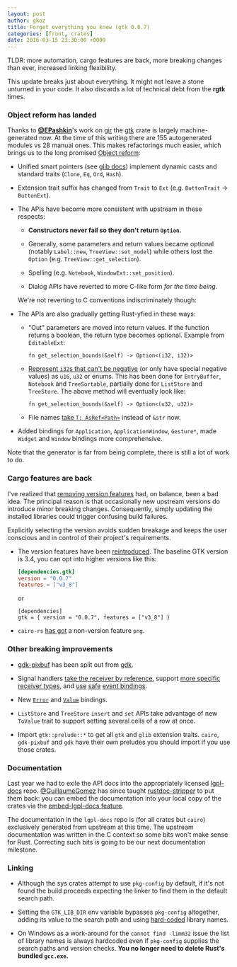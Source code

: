 ```yaml
---
layout: post
author: gkoz
title: Forget everything you knew (gtk 0.0.7)
categories: [front, crates]
date: 2016-03-15 23:30:00 +0000
---
```


TLDR: more automation, cargo features are back, more breaking changes than ever,
increased linking flexibility.

This update breaks just about everything. It might not leave a stone unturned in
your code. It also discards a lot of technical debt from the **rgtk** times.

### Object reform has landed

Thanks to **[@EPashkin]**'s work on [gir] the [gtk] crate is largely
machine-generated now. At the time of this writing there are 155 autogenerated
modules vs 28 manual ones. This makes refactorings much easier, which brings us
to the long promised [Object reform][gtk221]:

* Unified smart pointers (see [glib docs][glib-objects]) implement dynamic casts
  and standard traits (`Clone`, `Eq`, `Ord`, `Hash`).

* Extension trait suffix has changed from `Trait` to `Ext` (e.g. `ButtonTrait`
  -> `ButtonExt`).

* The APIs have become more consistent with upstream in these respects:

  - **Constructors never fail so they don't return `Option`.**

  - Generally, some parameters and return values became optional (notably
    `Label::new`, `TreeView::set_model`) while others lost the `Option` (e.g.
    `TreeView::get_selection`).

  - Spelling (e.g. `Notebook`, `WindowExt::set_position`).

  - Dialog APIs have reverted to more C-like form *for the time being*.

  We're not reverting to C conventions indiscriminately though:

* The APIs are also gradually getting Rust-yfied in these ways:

  - "Out" parameters are moved into return values. If the function returns a
    boolean, the return type becomes optional. Example from `EditableExt`:

    `fn get_selection_bounds(&self) -> Option<(i32, i32)>`

  - [Represent `i32`s that can't be negative][gtk246] (or only have special
    negative values) as `u16`, `u32` or enums. This has been done for
    `EntryBuffer`, `Notebook` and `TreeSortable`, partially done for `ListStore`
    and `TreeStore`. The above method will eventually look like:

    `fn get_selection_bounds(&self) -> Option<(u32, u32)>`

  - File names [take `T: AsRef<Path>`][gtk236] instead of `&str` now.

* Added bindings for `Application`, `ApplicationWindow`, `Gesture*`, made
  `Widget` and `Window` bindings more comprehensive.

Note that the generator is far from being complete, there is still a lot of work
to do.

### Cargo features are back

I've realized that [removing version features][no-features-post] had, on
balance, been a bad idea. The principal reason is that occasionally new
upstream versions do introduce minor breaking changes. Consequently, simply
updating the installed libraries could trigger confusing build failures.

Explicitly selecting the version avoids sudden breakage and keeps the user
conscious and in control of their project's requirements.

*   The version features have been [reintroduced][gtk248]. The baseline GTK version
    is 3.4, you can opt into higher versions like this:

    ~~~toml
    [dependencies.gtk]
    version = "0.0.7"
    features = ["v3_8"]
    ~~~

    or

    ~~~
    [dependencies]
    gtk = { version = "0.0.7", features = ["v3_8"] }
    ~~~

* `cairo-rs` [has got][cairo60] a non-version feature `png`.

### Other breaking improvements

* [gdk-pixbuf] has been split out from [gdk].

* Signal handlers [take the receiver by reference][gtk226-1], support [more
  specific receiver types][gtk226-2], and [use][gtk244] [safe][gdk95] [event
  bindings][gdk107].

* New [`Error`] and [`Value`] bindings.

* `ListStore` and `TreeStore` `insert` and `set` APIs take advantage of new
  `ToValue` trait to support setting several cells of a row at once.

* Import `gtk::prelude::*` to get all `gtk` and `glib` extension traits.
  `cairo`, `gdk-pixbuf` and `gdk` have their own preludes you should import if
  you use those crates.

### Documentation

Last year we had to exile the API docs into the appropriately licensed
[lgpl-docs] repo. [@GuillaumeGomez] has since taught [rustdoc-stripper] to put
them back: you can embed the documentation into your local copy of the crates
via the [embed-lgpl-docs feature][gtk245].

The documentation in the `lgpl-docs` repo is (for all crates but `cairo`)
exclusively generated from upstream at this time. The upstream documentation was
written in the C context so some bits won't make sense for Rust. Correcting such
bits is going to be our next documentation milestone.

### Linking

* Although the sys crates attempt to use `pkg-config` by default, if it's not
  found the build proceeds expecting the linker to find them in the default
  search path.

* Setting the `GTK_LIB_DIR` env variable bypasses `pkg-config` altogether,
  adding its value to the search path and using [hard-coded][gtk-sys-libs]
  library names.

* On Windows as a work-around for the `cannot find -limm32` issue the list of
  library names is always hardcoded even if `pkg-config` supplies the search
  paths and version checks. **You no longer need to delete Rust's bundled
  `gcc.exe`.**

[`Error`]: /docs/glib/error/struct.Error.html
[`Value`]: /docs/glib/value/index.html
[@EPashkin]: https://github.com/EPashkin
[@GuillaumeGomez]: https://github.com/GuillaumeGomez
[cairo60]: https://github.com/gtk-rs/cairo/pull/60
[gdk]: /docs/gdk/index.html
[gdk-pixbuf]: /docs/gdk_pixbuf/index.html
[gdk95]: https://github.com/gtk-rs/gdk/pull/95
[gdk107]: https://github.com/gtk-rs/gdk/pull/107
[gir]: https://github.com/gtk-rs/gir
[glib-objects]: /docs/glib/index.html#objects
[gtk]: /docs/gtk/index.html
[gtk-sys-libs]: https://github.com/gtk-rs/sys/blob/aefd2811371047b1d9da53ebea8c2ab8d7460267/gtk-sys/build.rs#L18
[gtk221]: https://github.com/gtk-rs/gtk/pull/221
[gtk226-1]: https://github.com/gkoz/gtk-rs-gtk/commit/edfafb8f
[gtk226-2]: https://github.com/gkoz/gtk-rs-gtk/commit/dda2a242
[gtk236]: https://github.com/gtk-rs/gtk/issues/236
[gtk244]: https://github.com/gtk-rs/gtk/issues/244
[gtk245]: https://github.com/gtk-rs/gtk/issues/245
[gtk246]: https://github.com/gtk-rs/gtk/issues/246
[gtk248]: https://github.com/gtk-rs/gtk/issues/248
[lgpl-docs]: https://github.com/gtk-rs/lgpl-docs
[no-features-post]: /blog/2015/09/09/crates-meet-automation.html#no-more-features
[rustdoc-stripper]: https://github.com/GuillaumeGomez/rustdoc-stripper
